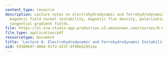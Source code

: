 ```yaml
---
content_type: resource
description: Lecture notes on electrohydrodynamic and ferrohydrodynamic instabilities,
  magnetic field normal instability, magnetic flux density, polarization forces, and
  tangential gradient fields.
file: https://ol-ocw-studio-app-production.s3.amazonaws.com/courses/6-642-continuum-electromechanics-fall-2008/5938069f486691fdd2376f96b52951ee_lec08_f08.pdf
file_type: application/pdf
resourcetype: Document
title: 'Lecture 8: Electrohydrodynamic and Ferrohydrodynamic Instabilities'
uid: 5938069f-4866-91fd-d237-6f96b52951ee
---
```

